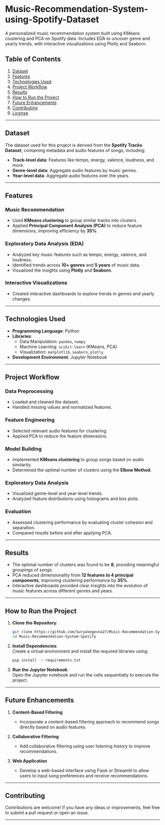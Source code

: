 # Music-Recommendation-System-using-Spotify-Dataset
A personalized music recommendation system built using KMeans clustering and PCA on Spotify data. Includes EDA to uncover genre and yearly trends, with interactive visualizations using Plotly and Seaborn.



## **Table of Contents**

1. [Dataset](#dataset)  
2. [Features](#features)  
3. [Technologies Used](#technologies-used)  
4. [Project Workflow](#project-workflow)  
5. [Results](#results)  
6. [How to Run the Project](#how-to-run-the-project)  
7. [Future Enhancements](#future-enhancements)  
8. [Contributing](#contributing)  
9. [License](#license)

---

## **Dataset**

The dataset used for this project is derived from the **Spotify Tracks Dataset**, containing metadata and audio features of songs, including:

- **Track-level data**: Features like tempo, energy, valence, loudness, and more.  
- **Genre-level data**: Aggregate audio features by music genres.  
- **Year-level data**: Aggregate audio features over the years.

---

## **Features**

### **Music Recommendation**  
- Used **KMeans clustering** to group similar tracks into clusters.  
- Applied **Principal Component Analysis (PCA)** to reduce feature dimensions, improving efficiency by **35%**.

### **Exploratory Data Analysis (EDA)**  
- Analyzed key music features such as tempo, energy, valence, and loudness.  
- Identified trends across **10+ genres** and **5 years** of music data.  
- Visualized the insights using **Plotly** and **Seaborn**.

### **Interactive Visualizations**  
- Created interactive dashboards to explore trends in genres and yearly changes.

---

## **Technologies Used**

- **Programming Language**: Python  
- **Libraries**:  
  - Data Manipulation: `pandas`, `numpy`  
  - Machine Learning: `scikit-learn` (KMeans, PCA)  
  - Visualization: `matplotlib`, `seaborn`, `plotly`  
- **Development Environment**: Jupyter Notebook

---

## **Project Workflow**

### **Data Preprocessing**  
- Loaded and cleaned the dataset.  
- Handled missing values and normalized features.

### **Feature Engineering**  
- Selected relevant audio features for clustering.  
- Applied PCA to reduce the feature dimensions.

### **Model Building**  
- Implemented **KMeans clustering** to group songs based on audio similarity.  
- Determined the optimal number of clusters using the **Elbow Method**.

### **Exploratory Data Analysis**  
- Visualized genre-level and year-level trends.  
- Analyzed feature distributions using histograms and box plots.

### **Evaluation**  
- Assessed clustering performance by evaluating cluster cohesion and separation.  
- Compared results before and after applying PCA.

---

## **Results**

- The optimal number of clusters was found to be **8**, providing meaningful groupings of songs.  
- PCA reduced dimensionality from **12 features to 4 principal components**, improving clustering performance by **35%**.  
- Interactive dashboards provided clear insights into the evolution of music features across different genres and years.

---

## **How to Run the Project**

1. **Clone the Repository**:  
   ```bash
   git clone https://github.com/SuryaVegesna27/Music-Recommendation-System-Spotify.git
   cd Music-Recommendation-System-Spotify
   ```

2. **Install Dependencies**:  
   Create a virtual environment and install the required libraries using:  
   ```bash
   pip install -r requirements.txt
   ```

3. **Run the Jupyter Notebook**:  
   Open the Jupyter notebook and run the cells sequentially to execute the project.

---

## **Future Enhancements**

1. **Content-Based Filtering**  
   - Incorporate a content-based filtering approach to recommend songs directly based on audio features.

2. **Collaborative Filtering**  
   - Add collaborative filtering using user listening history to improve recommendations.

3. **Web Application**  
   - Develop a web-based interface using Flask or Streamlit to allow users to input song preferences and receive recommendations.

---

## **Contributing**

Contributions are welcome! If you have any ideas or improvements, feel free to submit a pull request or open an issue.

---

